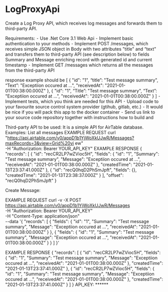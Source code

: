 # LogProxyApi

Create a Log Proxy API, which receives log messages and forwards them to third-party API.

Requirements:
⁃ Use .Net Core 3.1 Web Api
⁃ Implement basic authentication to your methods
⁃ Implement POST /messages, which receives simple JSON object in Body with two attributes "title" and “text" and transfers them to third-party API (see description below) to
fields Summary and Message enriching record with generated id and current timestamp
⁃ Implement GET /messages which returns all the messages from the third-party API

response example should be
[
 {
 "id": "1",
 “title”: "Test message summary",
 “Text”: "Exceptiion occured at ...",
 "receivedAt": "2021-01-01T00:38:00.000Z"
 },
 {
 "id": "1",
 “Title”: "Test message summary",
 “Text”: "Exceptiion occured at ...",
 "receivedAt": "2021-01-01T00:38:00.000Z"
 }
 ]
⁃ Implement tests, which you think are needed for this API
⁃ Upload code to your favourite source control system provider (gtihub, gitlab, etc.)
⁃ It would be nice if you will pack this app to the docker container
⁃ Send us link to your source code repository together with instructions how to build and

Third-party API to be used:
It is a simple API for AirTable database.
Examples:
List all messages
EXAMPLE REQUEST
curl
"https://api.airtable.com/v0/appD1b1YjWoXkUJwR/Messages?maxRecords=3&view=Grid%20vi
ew" \
 -H "Authorization: Bearer YOUR_API_KEY"
EXAMPLE RESPONSE
{
 "records": [
 {
 "id": "recCR2LP7wZVioc5H",
 "fields": {
 "id": "1",
 "Summary": "Test message summary",
 "Message": "Exceptiion occured at ...",
 "receivedAt": "2021-01-01T00:38:00.000Z"
 },
 "createdTime": "2021-01-13T23:37:41.000Z"
 },
 {
 "id": "recQ0hqD2PhSmJpft",
 "fields": {},
 "createdTime": "2021-01-13T23:38:37.000Z"
 }
 ],
 "offset": "recQ0hqD2PhSmJpft"
}

Create Message:

EXAMPLE REQUEST
curl -v -X POST https://api.airtable.com/v0/appD1b1YjWoXkUJwR/Messages \
 -H "Authorization: Bearer YOUR_API_KEY" \
 -H "Content-Type: application/json" \
 --data '{
 "records": [
 {
 "fields": {
 "id": "1",
 "Summary": "Test message summary",
 "Message": "Exceptiion occured at ...",
 "receivedAt": "2021-01-01T00:38:00.000Z"
 }
 },
 {
 "fields": {
 "id": "1",
 "Summary": "Test message summary",
 "Message": "Exceptiion occured at ...",
 "receivedAt": "2021-01-01T00:38:00.000Z"
 }
 }
 ]
}'

EXAMPLE RESPONSE
{
 "records": [
 {
 "id": "recCR2LP7wZVioc5H",
 "fields": {
 "id": "1",
 "Summary": "Test message summary",
 "Message": "Exceptiion occured at ...",
 "receivedAt": "2021-01-01T00:38:00.000Z"
 },
 "createdTime": "2021-01-13T23:37:41.000Z"
 },
 {
 "id": "recCR2LP7wZVioc5H",
 "fields": {
 "id": "1",
 "Summary": "Test message summary",
 "Message": "Exceptiion occured at ...",
 "receivedAt": "2021-01-01T00:38:00.000Z"
 },
 "createdTime": "2021-01-13T23:37:41.000Z"
 }
 ]
}
API_KEY: ******
